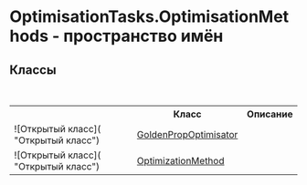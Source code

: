 # OptimisationTasks.OptimisationMethods - пространство имён

## Классы
&nbsp;<table><tr><th></th><th>Класс</th><th>Описание</th></tr><tr><td>![Открытый класс]( "Открытый класс")</td><td><a href="T_OptimisationTasks_OptimisationMethods_GoldenPropOptimisator">GoldenPropOptimisator</a></td><td /></tr><tr><td>![Открытый класс]( "Открытый класс")</td><td><a href="T_OptimisationTasks_OptimisationMethods_OptimizationMethod">OptimizationMethod</a></td><td /></tr></table>&nbsp;

